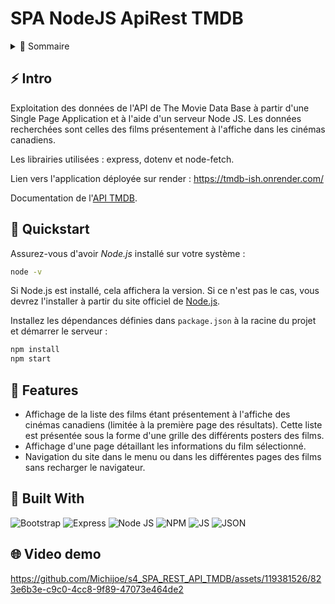 # SPA NodeJS ApiRest TMDB

<!-- TABLE OF CONTENTS -->
<details>
  <summary>🏁 Sommaire</summary>
  <ol>
    <li><a href="#-intro">Intro</a></li>
    <li><a href="#-quickstart">Quickstart</a></li>
    <li><a href="#-features">Features</a></li>
    <li><a href="#-built-with">Built with</a></li>
    <li><a href="#-video-demo">Video Demo</a></li>
  </ol>
</details>

## ⚡ Intro

Exploitation des données de l'API de The Movie Data Base à partir d'une Single Page Application et à l'aide d'un serveur Node JS.
Les données recherchées sont celles des films présentement à l'affiche dans les cinémas canadiens.

Les librairies utilisées : express, dotenv et node-fetch.

Lien vers l'application déployée sur render : https://tmdb-ish.onrender.com/

Documentation de l'[API TMDB](https://developer.themoviedb.org/reference/intro/getting-started).

## 🚀 Quickstart

Assurez-vous d'avoir *Node.js* installé sur votre système :
```bash
node -v
```
Si Node.js est installé, cela affichera la version. Si ce n'est pas le cas, vous devrez l'installer à partir du site officiel de [Node.js](https://nodejs.org/).

Installez les dépendances définies dans `package.json` à la racine du projet et démarrer le serveur :
```bash
npm install
npm start
```

## 🎯 Features

- Affichage de la liste des films étant présentement à l'affiche des cinémas canadiens (limitée à la première page des résultats). Cette liste est présentée sous la forme d'une grille des différents posters des films.
- Affichage d'une page détaillant les informations du film sélectionné.
- Navigation du site dans le menu ou dans les différentes pages des films sans recharger le navigateur.

## 🤖 Built With
![Bootstrap](https://img.shields.io/badge/Bootstrap-563D7C?style=for-the-badge&logo=bootstrap&logoColor=white) ![Express](https://img.shields.io/badge/Express%20js-000000?style=for-the-badge&logo=express&logoColor=white) ![Node JS](https://img.shields.io/badge/Node%20js-339933?style=for-the-badge&logo=nodedotjs&logoColor=white) ![NPM](https://img.shields.io/badge/npm-CB3837?style=for-the-badge&logo=npm&logoColor=white) ![JS](https://img.shields.io/badge/JavaScript-323330?style=for-the-badge&logo=javascript&logoColor=F7DF1E) ![JSON](https://img.shields.io/badge/json-5E5C5C?style=for-the-badge&logo=json&logoColor=white)

## 🌐 Video demo

https://github.com/Michijoe/s4_SPA_REST_API_TMDB/assets/119381526/823e6b3e-c9c0-4cc8-9f89-47073e464de2

